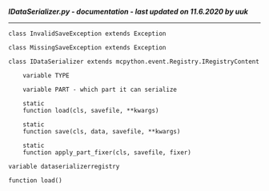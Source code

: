 ***IDataSerializer.py - documentation - last updated on 11.6.2020 by uuk***
___

    class InvalidSaveException extends Exception

    class MissingSaveException extends Exception

    class IDataSerializer extends mcpython.event.Registry.IRegistryContent

        variable TYPE

        variable PART - which part it can serialize

        static
        function load(cls, savefile, **kwargs)

        static
        function save(cls, data, savefile, **kwargs)

        static
        function apply_part_fixer(cls, savefile, fixer)

    variable dataserializerregistry

    function load()